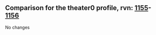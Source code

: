 ## Comparison for the theater0 profile, rvn: [1155](https://github.com/PRO100KatYT/FortniteProfileRevisions/tree/main/profiles/theater0/1155%20theater0.json)-[1156](https://github.com/PRO100KatYT/FortniteProfileRevisions/tree/main/profiles/theater0/1156%20theater0.json)

No changes
